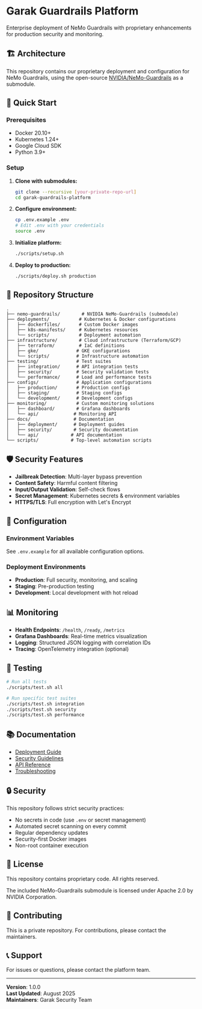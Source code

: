 # Garak Guardrails Platform

Enterprise deployment of NeMo Guardrails with proprietary enhancements for production security and monitoring.

## 🏗️ Architecture

This repository contains our proprietary deployment and configuration for NeMo Guardrails, using the open-source [NVIDIA/NeMo-Guardrails](https://github.com/NVIDIA/NeMo-Guardrails) as a submodule.

## 🚀 Quick Start

### Prerequisites
- Docker 20.10+
- Kubernetes 1.24+
- Google Cloud SDK
- Python 3.9+

### Setup

1. **Clone with submodules:**
   ```bash
   git clone --recursive [your-private-repo-url]
   cd garak-guardrails-platform
   ```

2. **Configure environment:**
   ```bash
   cp .env.example .env
   # Edit .env with your credentials
   source .env
   ```

3. **Initialize platform:**
   ```bash
   ./scripts/setup.sh
   ```

4. **Deploy to production:**
   ```bash
   ./scripts/deploy.sh production
   ```

## 📁 Repository Structure

```
.
├── nemo-guardrails/        # NVIDIA NeMo-Guardrails (submodule)
├── deployments/           # Kubernetes & Docker configurations
│   ├── dockerfiles/       # Custom Docker images
│   ├── k8s-manifests/     # Kubernetes resources
│   └── scripts/           # Deployment automation
├── infrastructure/        # Cloud infrastructure (Terraform/GCP)
│   ├── terraform/         # IaC definitions
│   ├── gke/              # GKE configurations
│   └── scripts/          # Infrastructure automation
├── testing/              # Test suites
│   ├── integration/      # API integration tests
│   ├── security/         # Security validation tests
│   └── performance/      # Load and performance tests
├── configs/              # Application configurations
│   ├── production/       # Production configs
│   ├── staging/          # Staging configs
│   └── development/      # Development configs
├── monitoring/           # Custom monitoring solutions
│   ├── dashboard/        # Grafana dashboards
│   └── api/             # Monitoring API
├── docs/                # Documentation
│   ├── deployment/      # Deployment guides
│   ├── security/        # Security documentation
│   └── api/            # API documentation
└── scripts/            # Top-level automation scripts
```

## 🛡️ Security Features

- **Jailbreak Detection**: Multi-layer bypass prevention
- **Content Safety**: Harmful content filtering
- **Input/Output Validation**: Self-check flows
- **Secret Management**: Kubernetes secrets & environment variables
- **HTTPS/TLS**: Full encryption with Let's Encrypt

## 🔧 Configuration

### Environment Variables

See `.env.example` for all available configuration options.

### Deployment Environments

- **Production**: Full security, monitoring, and scaling
- **Staging**: Pre-production testing
- **Development**: Local development with hot reload

## 📊 Monitoring

- **Health Endpoints**: `/health`, `/ready`, `/metrics`
- **Grafana Dashboards**: Real-time metrics visualization
- **Logging**: Structured JSON logging with correlation IDs
- **Tracing**: OpenTelemetry integration (optional)

## 🧪 Testing

```bash
# Run all tests
./scripts/test.sh all

# Run specific test suites
./scripts/test.sh integration
./scripts/test.sh security
./scripts/test.sh performance
```

## 📚 Documentation

- [Deployment Guide](docs/deployment/README.md)
- [Security Guidelines](docs/security/README.md)
- [API Reference](docs/api/README.md)
- [Troubleshooting](docs/troubleshooting/README.md)

## 🔒 Security

This repository follows strict security practices:

- No secrets in code (use `.env` or secret management)
- Automated secret scanning on every commit
- Regular dependency updates
- Security-first Docker images
- Non-root container execution

## 📝 License

This repository contains proprietary code. All rights reserved.

The included NeMo-Guardrails submodule is licensed under Apache 2.0 by NVIDIA Corporation.

## 🤝 Contributing

This is a private repository. For contributions, please contact the maintainers.

## 📞 Support

For issues or questions, please contact the platform team.

---

**Version**: 1.0.0  
**Last Updated**: August 2025  
**Maintainers**: Garak Security Team